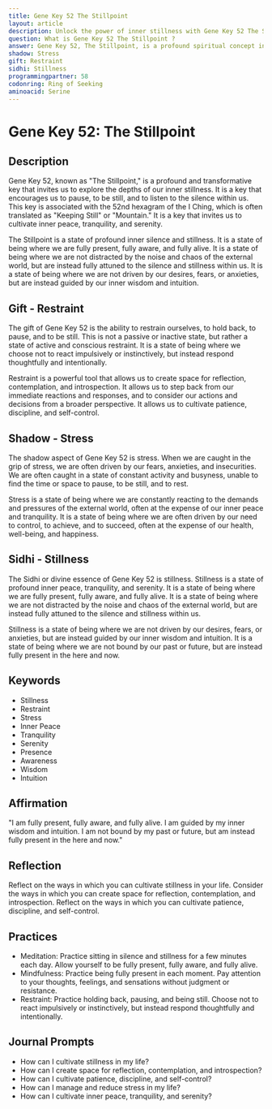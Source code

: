 ```yaml
---
title: Gene Key 52 The Stillpoint
layout: article
description: Unlock the power of inner stillness with Gene Key 52 The Stillpoint. Explore the transformative key to inner peace, tranquility, and serenity. Cultivate restraint, reduce stress, and embrace the profound silence within.
question: What is Gene Key 52 The Stillpoint ?
answer: Gene Key 52, The Stillpoint, is a profound spiritual concept in the Gene Keys system. It represents the state of ultimate tranquility and inner silence, where one can access deep wisdom and insight. It's the point of perfect balance in our inner world.
shadow: Stress
gift: Restraint
sidhi: Stillness
programmingpartner: 58
codonring: Ring of Seeking
aminoacid: Serine
---
```

# Gene Key 52: The Stillpoint

## Description

Gene Key 52, known as "The Stillpoint," is a profound and transformative key that invites us to explore the depths of our inner stillness. It is a key that encourages us to pause, to be still, and to listen to the silence within us. This key is associated with the 52nd hexagram of the I Ching, which is often translated as "Keeping Still" or "Mountain." It is a key that invites us to cultivate inner peace, tranquility, and serenity.

The Stillpoint is a state of profound inner silence and stillness. It is a state of being where we are fully present, fully aware, and fully alive. It is a state of being where we are not distracted by the noise and chaos of the external world, but are instead fully attuned to the silence and stillness within us. It is a state of being where we are not driven by our desires, fears, or anxieties, but are instead guided by our inner wisdom and intuition.

## Gift - Restraint

The gift of Gene Key 52 is the ability to restrain ourselves, to hold back, to pause, and to be still. This is not a passive or inactive state, but rather a state of active and conscious restraint. It is a state of being where we choose not to react impulsively or instinctively, but instead respond thoughtfully and intentionally.

Restraint is a powerful tool that allows us to create space for reflection, contemplation, and introspection. It allows us to step back from our immediate reactions and responses, and to consider our actions and decisions from a broader perspective. It allows us to cultivate patience, discipline, and self-control.

## Shadow - Stress

The shadow aspect of Gene Key 52 is stress. When we are caught in the grip of stress, we are often driven by our fears, anxieties, and insecurities. We are often caught in a state of constant activity and busyness, unable to find the time or space to pause, to be still, and to rest.

Stress is a state of being where we are constantly reacting to the demands and pressures of the external world, often at the expense of our inner peace and tranquility. It is a state of being where we are often driven by our need to control, to achieve, and to succeed, often at the expense of our health, well-being, and happiness.

## Sidhi - Stillness

The Sidhi or divine essence of Gene Key 52 is stillness. Stillness is a state of profound inner peace, tranquility, and serenity. It is a state of being where we are fully present, fully aware, and fully alive. It is a state of being where we are not distracted by the noise and chaos of the external world, but are instead fully attuned to the silence and stillness within us.

Stillness is a state of being where we are not driven by our desires, fears, or anxieties, but are instead guided by our inner wisdom and intuition. It is a state of being where we are not bound by our past or future, but are instead fully present in the here and now.

## Keywords

- Stillness
- Restraint
- Stress
- Inner Peace
- Tranquility
- Serenity
- Presence
- Awareness
- Wisdom
- Intuition

## Affirmation

"I am fully present, fully aware, and fully alive. I am guided by my inner wisdom and intuition. I am not bound by my past or future, but am instead fully present in the here and now."

## Reflection

Reflect on the ways in which you can cultivate stillness in your life. Consider the ways in which you can create space for reflection, contemplation, and introspection. Reflect on the ways in which you can cultivate patience, discipline, and self-control.

## Practices

- Meditation: Practice sitting in silence and stillness for a few minutes each day. Allow yourself to be fully present, fully aware, and fully alive.
- Mindfulness: Practice being fully present in each moment. Pay attention to your thoughts, feelings, and sensations without judgment or resistance.
- Restraint: Practice holding back, pausing, and being still. Choose not to react impulsively or instinctively, but instead respond thoughtfully and intentionally.

## Journal Prompts

- How can I cultivate stillness in my life?
- How can I create space for reflection, contemplation, and introspection?
- How can I cultivate patience, discipline, and self-control?
- How can I manage and reduce stress in my life?
- How can I cultivate inner peace, tranquility, and serenity?